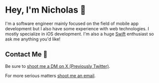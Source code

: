 # Hey, I'm Nicholas 👋

I'm a software engineer mainly focused on the field of mobile app development but I also have some experience with web technologies. I mostly specialize in iOS development. I'm also a huge [Swift](https://www.swift.org/) enthusiast so ask me anything you'd like! <br />

## Contact Me 💌
Be sure to <a href="https://twitter.com/heynickn">shoot me a DM on X (Previously Twitter)</a>.

For more serious matters <a href="mailto:hi@notnick.io">shoot me an email</a>.
